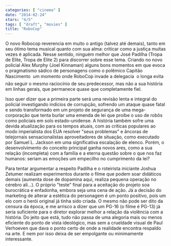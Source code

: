```yaml
---
categories: [ "cinema" ]
date: "2014-02-24"
stars: "4/5"
tags: [ "draft", "movies" ]
title: "RoboCop"
---
```

O novo Robocop reverencia em muito o antigo (talvez até demais), tanto
em seu ótimo tema musical quanto com sua alma: criticar como a justiça
muitas vezes é aplicada. Nesse sentido, ninguém melhor que José Padilha
(Tropa de Elite, Tropa de Elite 2) para discorrer sobre esse tema. Criando
no novo policial Alex Murphy (Joel Kinnaman) alguns bons momentos em que
evoca o pragmatismo sádico de personagens como o polêmico Capitão
Nascimento  um momento onde RoboCop invade a delegacia  o longa
evita não seguir o mesmo raciocínio de seu predecessor, mas não a sua
história em linhas gerais, que permanece quase que completamente fiel.

Isso quer dizer que a primeira parte será uma revisão lenta e integral
do policial investigando indícios de corrupção, sofrendo um ataque
quase fatal e sendo transformado em um projeto de segurança de uma
mega-corporação que tenta burlar uma emenda de lei que proíbe o uso de
robôs como policiais em solo estado-unidense. A história também sofre
uma devida atualização para os tempos atuais, com as críticas populares
ao modo imperialista dos EUA resolver "seus problemas" e âncoras de
telejornais sensacionalistas aproveitadores de situação, como executado
por Samuel L. Jackson em uma significativa escalação de elenco. Porém,
o desenvolvimento do conceito principal ganha novos ares, como a sua
relação (incompleta) com a família e a eterna questão sobre o que
nos faz humanos: seriam as emoções um empecilho no cumprimento da lei?

Para tentar argumentar a respeito Padilha e o roteirista iniciante Joshua
Zetumer realizam experimentos durante o filme que podem soar didáticos
demais (aumenta dose de dopamina aqui, realiza pequena operação no
cérebro ali...). O próprio "teste" final para a aceitação do projeto
soa burocrática e enfadonha, embora seja uma cena de ação. Já a
decisão do marketing de alterar a estética do personagem é um ponto
positivo, pois um elo com o herói original já tinha sido criada. O
mesmo não pode ser dito da censura da época, e me arrisco a dizer que
um PG-16 (o filme é PG-13) já seria suficiente para o diretor explorar
melhor a relação da violência com a história. Do jeito que está,
tudo não passa de uma alegoria mais ou menos eficiente do ponto de
vista ideológico, mas sem a crueldade visual de Paul Verhoeven que dava
o ponto certo de onde a realidade encontra respaldo na arte. E nem por
isso deixa de ser empolgante ou minimamente interessante.

